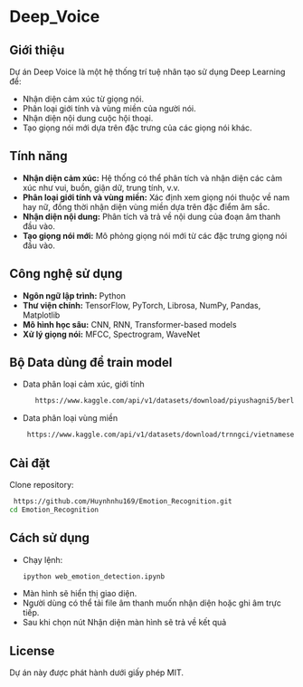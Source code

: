 # Deep_Voice

## Giới thiệu
Dự án Deep Voice là một hệ thống trí tuệ nhân tạo sử dụng Deep Learning để:
- Nhận diện cảm xúc từ giọng nói.
- Phân loại giới tính và vùng miền của người nói.
- Nhận diện nội dung cuộc hội thoại.
- Tạo giọng nói mới dựa trên đặc trưng của các giọng nói khác.

## Tính năng
- **Nhận diện cảm xúc:** Hệ thống có thể phân tích và nhận diện các cảm xúc như vui, buồn, giận dữ, trung tính, v.v.
- **Phân loại giới tính và vùng miền:** Xác định xem giọng nói thuộc về nam hay nữ, đồng thời nhận diện vùng miền dựa trên đặc điểm âm sắc.
- **Nhận diện nội dung:** Phân tích và trả về nội dung của đoạn âm thanh đầu vào.
- **Tạo giọng nói mới:** Mô phỏng giọng nói mới từ các đặc trưng giọng nói đầu vào.

## Công nghệ sử dụng
- **Ngôn ngữ lập trình:** Python
- **Thư viện chính:** TensorFlow, PyTorch, Librosa, NumPy, Pandas, Matplotlib
- **Mô hình học sâu:** CNN, RNN, Transformer-based models
- **Xử lý giọng nói:** MFCC, Spectrogram, WaveNet

## Bộ Data dùng để train model
- Data phân loại cảm xúc, giới tính
  ```bash
     https://www.kaggle.com/api/v1/datasets/download/piyushagni5/berlin-database-of-emotional-speech-emodb
  ```
- Data phân loại vùng miền 
  ```bash
   https://www.kaggle.com/api/v1/datasets/download/trnngci/vietnamese-speech-labeled-by-region
  ```
## Cài đặt
Clone repository:
   ```bash
    https://github.com/Huynhnhu169/Emotion_Recognition.git
   cd Emotion_Recognition
   ```

## Cách sử dụng
- Chạy lệnh: 
  ```bash
  ipython web_emotion_detection.ipynb 
  ```
- Màn hình sẽ hiển thị giao diện.
- Người dùng có thể tải file âm thanh muốn nhận diện hoặc ghi âm trực tiếp.
- Sau khi chọn nút Nhận diện màn hình sẽ trả về kết quả

## License
Dự án này được phát hành dưới giấy phép MIT.
